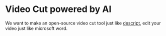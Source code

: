 # Video Cut powered by AI

We want to make an open-source video cut tool just like [descript](https://www.descript.com/), edit your video just like microsoft word.
